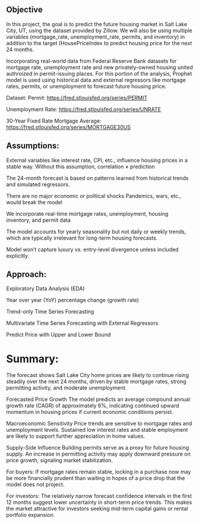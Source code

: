 ## Objective

In this project, the goal is to predict the future housing market in Salt Lake City, UT, using the dataset provided by Zillow. We will also be using multiple variables (mortgage_rate, unemployment_rate, permits, and inventory) in addition to the target (HousePriceIndex to predict housing price for the next 24 months.

Incorporating real-world data from Federal Reserve Bank datasets for mortgage rate, unemployment rate and new privately-owned housing united authroized in permit-issuing places. For this portion of the analysis, Prophet model is used using historical data and external regressors like mortgage rates, permits, or unemployment to forecast future housing price.

Dataset: 
Permit: https://fred.stlouisfed.org/series/PERMIT

Unemployment Rate: https://fred.stlouisfed.org/series/UNRATE

30-Year Fixed Rate Mortgage Average: https://fred.stlouisfed.org/series/MORTGAGE30US

## Assumptions:

External variables like interest rate, CPI, etc., influence housing prices in a stable way. Without this assumption, correlation ≠ prediction

The 24-month forecast is based on patterns learned from historical trends and simulated regressors.

There are no major economic or political shocks	Pandemics, wars, etc., would break the model

We incorporate real-time mortgage rates, unemployment, housing inventory, and permit data

The model accounts for yearly seasonality but not daily or weekly trends, which are typically irrelevant for long-term housing forecasts.

Model won’t capture luxury vs. entry-level divergence unless included explicitly. 

## Approach:

Exploratory Data Analysis (EDA)

Year over year (YoY) percentage change (growth rate)

Trend-only Time Series Forecasting

Multivariate Time Series Forecasting with External Regressors

Predict Price with Upper and Lower Bound

# **Summary:**

The forecast shows Salt Lake City home prices are likely to continue rising steadily over the next 24 months, driven by stable mortgage rates, strong permitting activity, and moderate unemployment.

Forecasted Price Growth The model predicts an average compound annual growth rate (CAGR) of approximately 6%, indicating continued upward momentum in housing prices if current economic conditions persist.

Macroeconomic Sensitivity Price trends are sensitive to mortgage rates and unemployment levels. Sustained low interest rates and stable employment are likely to support further appreciation in home values.

Supply-Side Influence Building permits serve as a proxy for future housing supply. An increase in permitting activity may apply downward pressure on price growth, signaling market stabilization.

For buyers: If mortgage rates remain stable, locking in a purchase now may be more financially prudent than waiting in hopes of a price drop that the model does not project.

For investors: The relatively narrow forecast confidence intervals in the first 12 months suggest lower uncertainty in short-term price trends. This makes the market attractive for investors seeking mid-term capital gains or rental portfolio expansion.
